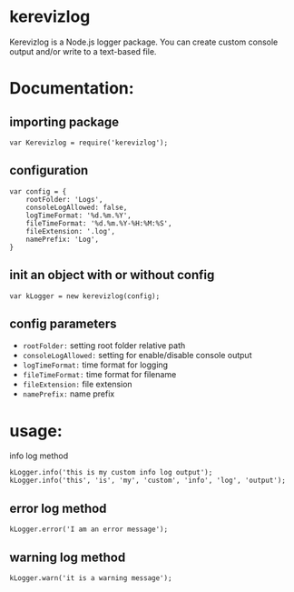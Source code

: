 # kerevizlog
 Kerevizlog is a Node.js logger package. You can create custom console output and/or write to a text-based file.

# Documentation:
## importing package
```
var Kerevizlog = require('kerevizlog');
```

## configuration
```
var config = {
    rootFolder: 'Logs',
    consoleLogAllowed: false,
    logTimeFormat: '%d.%m.%Y',
    fileTimeFormat: '%d.%m.%Y-%H:%M:%S',
    fileExtension: '.log',
    namePrefix: 'Log',
}
```

## init an object with or without config
```
var kLogger = new kerevizlog(config);
```


## config parameters
- `rootFolder:` setting root folder relative path
- `consoleLogAllowed:` setting for enable/disable console output
- `logTimeFormat:` time format for logging
- `fileTimeFormat:` time format for filename
- `fileExtension:` file extension
- `namePrefix:` name prefix

# usage:
info log method
```
kLogger.info('this is my custom info log output');
kLogger.info('this', 'is', 'my', 'custom', 'info', 'log', 'output');
```
## error log method
```
kLogger.error('I am an error message');
```
## warning log method
```
kLogger.warn('it is a warning message');
```

